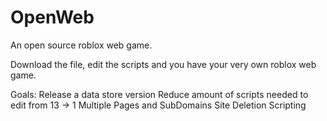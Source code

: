 # OpenWeb
An open source roblox web game.

Download the file, edit the scripts and you have your very own roblox web game.

Goals:
Release a data store version
Reduce amount of scripts needed to edit from 13 -> 1
Multiple Pages and SubDomains
Site Deletion
Scripting
